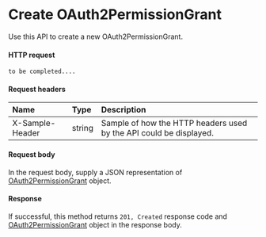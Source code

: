 # Create OAuth2PermissionGrant

Use this API to create a new OAuth2PermissionGrant.
#### HTTP request
```http
to be completed....
```
#### Request headers
| Name       | Type | Description|
|:---------------|:--------|:----------|
| X-Sample-Header  | string  | Sample of how the HTTP headers used by the API could be displayed.|

#### Request body
In the request body, supply a JSON representation of [OAuth2PermissionGrant]('../api/oauth2permissiongrant.md') object.


#### Response
If successful, this method returns `201, Created` response code and [OAuth2PermissionGrant](../resources/oauth2permissiongrant.md) object in the response body.
